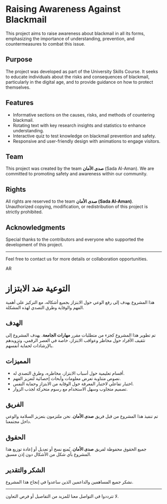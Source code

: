 # Raising Awareness Against Blackmail

This project aims to raise awareness about blackmail in all its forms, emphasizing the importance of understanding, prevention, and countermeasures to combat this issue.

## Purpose

The project was developed as part of the University Skills Course. It seeks to educate individuals about the risks and consequences of blackmail, particularly in the digital age, and to provide guidance on how to protect themselves.

## Features

- Informative sections on the causes, risks, and methods of countering blackmail.
- Rotating text with key research insights and statistics to enhance understanding.
- Interactive quiz to test knowledge on blackmail prevention and safety.
- Responsive and user-friendly design with animations to engage visitors.

## Team

This project was created by the team **صدى الأمان** (Sada Al-Aman). We are committed to promoting safety and awareness within our community.

## Rights

All rights are reserved to the team **صدى الأمان (Sada Al-Aman)**. Unauthorized copying, modification, or redistribution of this project is strictly prohibited.

## Acknowledgments

Special thanks to the contributors and everyone who supported the development of this project.

---
Feel free to contact us for more details or collaboration opportunities.


AR
# التوعية ضد الابتزاز

هذا المشروع يهدف إلى رفع الوعي حول الابتزاز بجميع أشكاله، مع التركيز على أهمية الفهم والوقاية وطرق التصدي لهذه المشكلة.

## الهدف

تم تطوير هذا المشروع كجزء من متطلبات مقرر **مهارات الجامعة**. يهدف المشروع إلى تثقيف الأفراد حول مخاطر وعواقب الابتزاز، خاصة في العصر الرقمي، وتزويدهم بالإرشادات لحماية أنفسهم.

## المميزات

- أقسام تعليمية حول أسباب الابتزاز، مخاطره، وطرق التصدي له.
- نصوص متناوبة تعرض معلومات وأبحاث إحصائية لتعزيز الفهم.
- اختبار تفاعلي لاختبار المعرفة حول الوقاية من الابتزاز وحماية النفس.
- تصميم متجاوب وسهل الاستخدام مع رسوم متحركة لجذب الزوار.

## الفريق

تم تنفيذ هذا المشروع من قبل فريق **صدى الأمان**. نحن ملتزمون بتعزيز السلامة والوعي داخل مجتمعنا.

## الحقوق

جميع الحقوق محفوظة لفريق **صدى الأمان**. يُمنع نسخ أو تعديل أو إعادة توزيع هذا المشروع بأي شكل من الأشكال دون إذن مسبق.

## الشكر والتقدير

نشكر جميع المساهمين والداعمين الذين ساعدوا في إنجاح هذا المشروع.

---
لا تترددوا في التواصل معنا للمزيد من التفاصيل أو فرص التعاون.
